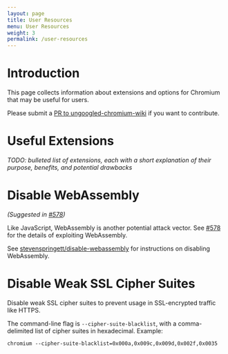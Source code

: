 ```yaml
---
layout: page
title: User Resources
menu: User Resources
weight: 3
permalink: /user-resources
---
```


# Introduction

This page collects information about extensions and options for Chromium that may be useful for users.

Please submit a [PR to ungoogled-chromium-wiki](//github.com/ungoogled-software/ungoogled-chromium-wiki/pulls) if you want to contribute.

# Useful Extensions

*TODO: bulleted list of extensions, each with a short explanation of their purpose, benefits, and potential drawbacks*

# Disable WebAssembly

*(Suggested in [#578](//github.com/Eloston/ungoogled-chromium/issues/578))*

Like JavaScript, WebAssembly is another potential attack vector. See [#578](//github.com/Eloston/ungoogled-chromium/issues/578) for the details of exploiting WebAssembly.

See [stevenspringett/disable-webassembly](//github.com/stevespringett/disable-webassembly) for instructions on disabling WebAssembly.

# Disable Weak SSL Cipher Suites

Disable weak SSL cipher suites to prevent usage in SSL-encrypted traffic like HTTPS.

The command-line flag is `--cipher-suite-blacklist`, with a comma-delimited list of cipher suites in hexadecimal. Example:

```
chromium --cipher-suite-blacklist=0x000a,0x009c,0x009d,0x002f,0x0035
```
